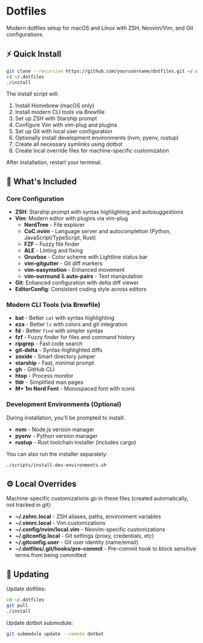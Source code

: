 # Dotfiles

Modern dotfiles setup for macOS and Linux with ZSH, Neovim/Vim, and Git configurations.

## ⚡ Quick Install

```bash
git clone --recursive https://github.com/yourusername/dotfiles.git ~/.dotfiles
cd ~/.dotfiles
./install
```

The install script will:
1. Install Homebrew (macOS only)
2. Install modern CLI tools via Brewfile
3. Set up ZSH with Starship prompt
4. Configure Vim with vim-plug and plugins
5. Set up Git with local user configuration
6. Optionally install development environments (nvm, pyenv, rustup)
7. Create all necessary symlinks using dotbot
8. Create local override files for machine-specific customization

After installation, restart your terminal.

## 🎯 What's Included

### Core Configuration
- **ZSH**: Starship prompt with syntax highlighting and autosuggestions
- **Vim**: Modern editor with plugins via vim-plug
  - **NerdTree** - File explorer
  - **CoC.nvim** - Language server and autocompletion (Python, JavaScript/TypeScript, Rust)
  - **FZF** - Fuzzy file finder
  - **ALE** - Linting and fixing
  - **Gruvbox** - Color scheme with Lightline status bar
  - **vim-gitgutter** - Git diff markers
  - **vim-easymotion** - Enhanced movement
  - **vim-surround** & **auto-pairs** - Text manipulation
- **Git**: Enhanced configuration with delta diff viewer
- **EditorConfig**: Consistent coding style across editors

### Modern CLI Tools (via Brewfile)
- **bat** - Better `cat` with syntax highlighting
- **eza** - Better `ls` with colors and git integration
- **fd** - Better `find` with simpler syntax
- **fzf** - Fuzzy finder for files and command history
- **ripgrep** - Fast code search
- **git-delta** - Syntax-highlighted diffs
- **zoxide** - Smart directory jumper
- **starship** - Fast, minimal prompt
- **gh** - GitHub CLI
- **htop** - Process monitor
- **tldr** - Simplified man pages
- **M+ 1m Nerd Font** - Monospaced font with icons

### Development Environments (Optional)
During installation, you'll be prompted to install:
- **nvm** - Node.js version manager
- **pyenv** - Python version manager
- **rustup** - Rust toolchain installer (includes cargo)

You can also run the installer separately:
```bash
./scripts/install-dev-environments.sh
```

## ⚙️ Local Overrides

Machine-specific customizations go in these files (created automatically, not tracked in git):

- **~/.zshrc.local** - ZSH aliases, paths, environment variables
- **~/.vimrc.local** - Vim customizations
- **~/.config/nvim/local.vim** - Neovim-specific customizations
- **~/.gitconfig.local** - Git settings (proxy, credentials, etc)
- **~/.gitconfig.user** - Git user identity (name/email)
- **~/.dotfiles/.git/hooks/pre-commit** - Pre-commit hook to block sensitive terms from being committed

## 🔧 Updating

Update dotfiles:
```bash
cd ~/.dotfiles
git pull
./install
```

Update dotbot submodule:
```bash
git submodule update --remote dotbot
```
